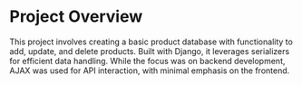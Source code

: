# Project Overview

This project involves creating a basic product database with functionality to add, update, and delete products. Built with Django, it leverages serializers for efficient data handling. While the focus was on backend development, AJAX was used for API interaction, with minimal emphasis on the frontend.
